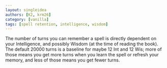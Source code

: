 ```yaml
---
layout: singleidea
authors: [K2, krm26]
category: [vanilla]
tags: [spell retention, intelligence, wisdom]
---
```

The number of turns you can remember a spell is directly dependent on your
Intelligence, and possibly Wisdom (at the time of reading the book). The default
20000 turns is a baseline for maybe 12 Int and 12 Wis; more of those means you
get more turns when you learn the spell or refresh your memory, and less of
those means you get fewer turns.
